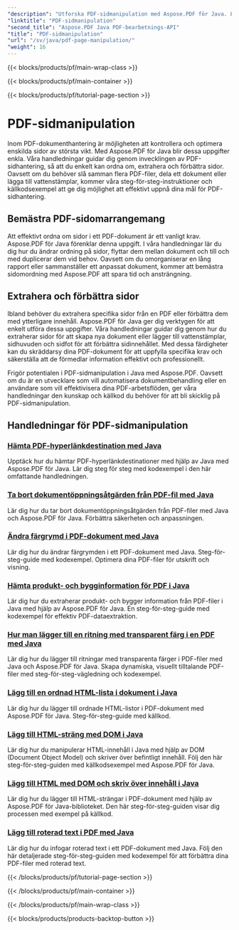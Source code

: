 ```yaml
---
"description": "Utforska PDF-sidmanipulation med Aspose.PDF för Java. Lär dig att ordna om, extrahera och förbättra PDF-sidor utan ansträngning."
"linktitle": "PDF-sidmanipulation"
"second_title": "Aspose.PDF Java PDF-bearbetnings-API"
"title": "PDF-sidmanipulation"
"url": "/sv/java/pdf-page-manipulation/"
"weight": 16
---
```


{{< blocks/products/pf/main-wrap-class >}}

{{< blocks/products/pf/main-container >}}

{{< blocks/products/pf/tutorial-page-section >}}

# PDF-sidmanipulation


Inom PDF-dokumenthantering är möjligheten att kontrollera och optimera enskilda sidor av största vikt. Med Aspose.PDF för Java blir dessa uppgifter enkla. Våra handledningar guidar dig genom invecklingen av PDF-sidhantering, så att du enkelt kan ordna om, extrahera och förbättra sidor. Oavsett om du behöver slå samman flera PDF-filer, dela ett dokument eller lägga till vattenstämplar, kommer våra steg-för-steg-instruktioner och källkodsexempel att ge dig möjlighet att effektivt uppnå dina mål för PDF-sidhantering.

## Bemästra PDF-sidomarrangemang

Att effektivt ordna om sidor i ett PDF-dokument är ett vanligt krav. Aspose.PDF för Java förenklar denna uppgift. I våra handledningar lär du dig hur du ändrar ordning på sidor, flyttar dem mellan dokument och till och med duplicerar dem vid behov. Oavsett om du omorganiserar en lång rapport eller sammanställer ett anpassat dokument, kommer att bemästra sidomordning med Aspose.PDF att spara tid och ansträngning.

## Extrahera och förbättra sidor

Ibland behöver du extrahera specifika sidor från en PDF eller förbättra dem med ytterligare innehåll. Aspose.PDF för Java ger dig verktygen för att enkelt utföra dessa uppgifter. Våra handledningar guidar dig genom hur du extraherar sidor för att skapa nya dokument eller lägger till vattenstämplar, sidhuvuden och sidfot för att förbättra sidinnehållet. Med dessa färdigheter kan du skräddarsy dina PDF-dokument för att uppfylla specifika krav och säkerställa att de förmedlar information effektivt och professionellt.

Frigör potentialen i PDF-sidmanipulation i Java med Aspose.PDF. Oavsett om du är en utvecklare som vill automatisera dokumentbehandling eller en användare som vill effektivisera dina PDF-arbetsflöden, ger våra handledningar den kunskap och källkod du behöver för att bli skicklig på PDF-sidmanipulation.

## Handledningar för PDF-sidmanipulation
### [Hämta PDF-hyperlänkdestination med Java](./get-pdf-hyperlink-destination-using-java/)
Upptäck hur du hämtar PDF-hyperlänkdestinationer med hjälp av Java med Aspose.PDF för Java. Lär dig steg för steg med kodexempel i den här omfattande handledningen.
### [Ta bort dokumentöppningsåtgärden från PDF-fil med Java](./remove-document-open-action-from-pdf-file-using-java/)
Lär dig hur du tar bort dokumentöppningsåtgärden från PDF-filer med Java och Aspose.PDF för Java. Förbättra säkerheten och anpassningen.
### [Ändra färgrymd i PDF-dokument med Java](./change-color-space-of-pdf-document-using-java/)
Lär dig hur du ändrar färgrymden i ett PDF-dokument med Java. Steg-för-steg-guide med kodexempel. Optimera dina PDF-filer för utskrift och visning.
### [Hämta produkt- och bygginformation för PDF i Java](./get-product-and-build-information-of-pdf-in-java/)
Lär dig hur du extraherar produkt- och bygger information från PDF-filer i Java med hjälp av Aspose.PDF för Java. En steg-för-steg-guide med kodexempel för effektiv PDF-dataextraktion.
### [Hur man lägger till en ritning med transparent färg i en PDF med Java](./how-to-add-drawing-with-transparent-color-in-pdf-using-java/)
Lär dig hur du lägger till ritningar med transparenta färger i PDF-filer med Java och Aspose.PDF för Java. Skapa dynamiska, visuellt tilltalande PDF-filer med steg-för-steg-vägledning och kodexempel.
### [Lägg till en ordnad HTML-lista i dokument i Java](./add-html-ordered-list-into-documents-in-java/)
Lär dig hur du lägger till ordnade HTML-listor i PDF-dokument med Aspose.PDF för Java. Steg-för-steg-guide med källkod.
### [Lägg till HTML-sträng med DOM i Java](./add-html-string-using-dom-in-java/)
Lär dig hur du manipulerar HTML-innehåll i Java med hjälp av DOM (Document Object Model) och skriver över befintligt innehåll. Följ den här steg-för-steg-guiden med källkodsexempel med Aspose.PDF för Java.
### [Lägg till HTML med DOM och skriv över innehåll i Java](./add-html-using-dom-and-overwrite-content-in-java/)
Lär dig hur du lägger till HTML-strängar i PDF-dokument med hjälp av Aspose.PDF för Java-biblioteket. Den här steg-för-steg-guiden visar dig processen med exempel på källkod.
### [Lägg till roterad text i PDF med Java](./add-rotated-text-in-pdf-using-java/)
Lär dig hur du infogar roterad text i ett PDF-dokument med Java. Följ den här detaljerade steg-för-steg-guiden med kodexempel för att förbättra dina PDF-filer med roterad text.

{{< /blocks/products/pf/tutorial-page-section >}}

{{< /blocks/products/pf/main-container >}}

{{< /blocks/products/pf/main-wrap-class >}}

{{< blocks/products/products-backtop-button >}}